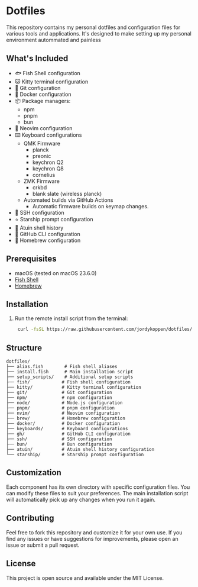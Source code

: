 # Dotfiles

This repository contains my personal dotfiles and configuration files for various tools and applications. It's designed to make setting up my personal environment autommated and painless

## What's Included

- 🐟 Fish Shell configuration
- 🐱 Kitty terminal configuration
- 🐙 Git configuration
- 🐳 Docker configuration
- 📦 Package managers:
  - npm
  - pnpm
  - bun
- 🎨 Neovim configuration
- ⌨️ Keyboard configurations
  - QMK Firmware
    - planck
    - preonic
    - keychron Q2
    - keychron Q8
    - cornelius
  - ZMK Firmware
    - crkbd
    - blank slate (wireless planck)
  - Automated builds via GitHub Actions
    - Automatic firmware builds on keymap changes. 
- 🔑 SSH configuration
- ⭐ Starship prompt configuration
- 📝 Atuin shell history
- 🐙 GitHub CLI configuration
- 🍺 Homebrew configuration

## Prerequisites

- macOS (tested on macOS 23.6.0)
- [Fish Shell](https://fishshell.com/)
- [Homebrew](https://brew.sh/)

## Installation

1. Run the remote install script from the terminal:
   ```bash
    curl -fsSL https://raw.githubusercontent.com/jordykoppen/dotfiles/refs/heads/main/setup_scripts/remote_install | bash
   ```

## Structure

```
dotfiles/
├── alias.fish        # Fish shell aliases
├── install.fish      # Main installation script
├── setup_scripts/    # Additional setup scripts
├── fish/            # Fish shell configuration
├── kitty/           # Kitty terminal configuration
├── git/             # Git configuration
├── npm/             # npm configuration
├── node/            # Node.js configuration
├── pnpm/            # pnpm configuration
├── nvim/            # Neovim configuration
├── brew/            # Homebrew configuration
├── docker/          # Docker configuration
├── keyboards/       # Keyboard configurations
├── gh/              # GitHub CLI configuration
├── ssh/             # SSH configuration
├── bun/             # Bun configuration
├── atuin/           # Atuin shell history configuration
└── starship/        # Starship prompt configuration
```

## Customization

Each component has its own directory with specific configuration files. You can modify these files to suit your preferences. The main installation script will automatically pick up any changes when you run it again.

## Contributing

Feel free to fork this repository and customize it for your own use. If you find any issues or have suggestions for improvements, please open an issue or submit a pull request.

## License

This project is open source and available under the MIT License.


